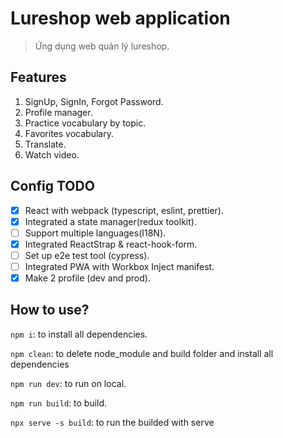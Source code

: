 # Lureshop web application

> Ứng dụng web quản lý lureshop.

## Features

1. SignUp, SignIn, Forgot Password.
2. Profile manager.
3. Practice vocabulary by topic.
4. Favorites vocabulary.
5. Translate.
6. Watch video.

## Config TODO

- [x] React with webpack (typescript, eslint, prettier).
- [x] Integrated a state manager(redux toolkit).
- [ ] Support multiple languages(I18N).
- [x] Integrated ReactStrap & react-hook-form.
- [ ] Set up e2e test tool (cypress).
- [ ] Integrated PWA with Workbox Inject manifest.
- [x] Make 2 profile (dev and prod).

## How to use?

`npm i`: to install all dependencies.

`npm clean`: to delete node_module and build folder and install all dependencies

`npm run dev`: to run on local.

`npm run build`: to build.

`npx serve -s build`: to run the builded with serve
